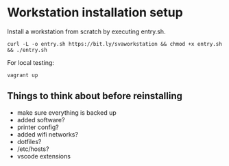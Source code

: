 # Workstation installation setup

Install a workstation from scratch by executing entry.sh.

	curl -L -o entry.sh https://bit.ly/svaworkstation && chmod +x entry.sh && ./entry.sh

For local testing:

	vagrant up

## Things to think about before reinstalling

* make sure everything is backed up
* added software?
* printer config?
* added wifi networks?
* dotfiles?
* /etc/hosts?
* vscode extensions
